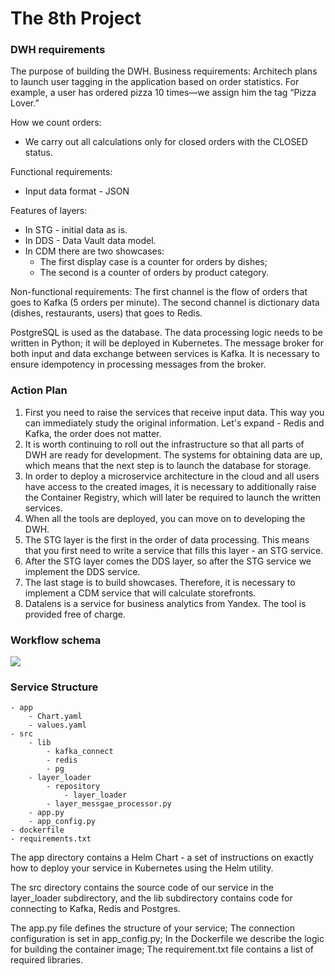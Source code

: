 # The 8th Project

### DWH requirements
The purpose of building the DWH. Business requirements:
Architech plans to launch user tagging in the application based on order statistics. For example, a user has ordered pizza 10 times—we assign him the tag “Pizza Lover.”

How we count orders:
- We carry out all calculations only for closed orders with the CLOSED status.

Functional requirements:
- Input data format - JSON

Features of layers:
- In STG - initial data as is.
- In DDS - Data Vault data model.
- In CDM there are two showcases:
	- The first display case is a counter for orders by dishes;
	- The second is a counter of orders by product category.

Non-functional requirements:
The first channel is the flow of orders that goes to Kafka (5 orders per minute).
The second channel is dictionary data (dishes, restaurants, users) that goes to Redis.

PostgreSQL is used as the database. The data processing logic needs to be written in Python; it will be deployed in Kubernetes. The message broker for both input and data exchange between services is Kafka. It is necessary to ensure idempotency in processing messages from the broker.

### Action Plan
1. First you need to raise the services that receive input data. This way you can immediately study the original information. Let's expand - Redis and Kafka, the order does not matter.
2. It is worth continuing to roll out the infrastructure so that all parts of DWH are ready for development. The systems for obtaining data are up, which means that the next step is to launch the database for storage.
3. In order to deploy a microservice architecture in the cloud and all users have access to the created images, it is necessary to additionally raise the Container Registry, which will later be required to launch the written services.
4. When all the tools are deployed, you can move on to developing the DWH.
5. The STG layer is the first in the order of data processing. This means that you first need to write a service that fills this layer - an STG service.
6. After the STG layer comes the DDS layer, so after the STG service we implement the DDS service.
7. The last stage is to build showcases. Therefore, it is necessary to implement a CDM service that will calculate storefronts.
8. Datalens is a service for business analytics from Yandex. The tool is provided free of charge.

### Workflow schema

![](/pics/schema.png)

### Service Structure

```
- app
    - Chart.yaml
    - values.yaml
- src
    - lib
        - kafka_connect
        - redis
        - pg
    - layer_loader
        - repository 
            - layer_loader
        - layer_messgae_processor.py
    - app.py
    - app_config.py
- dockerfile
- requirements.txt 
```

The app directory contains a Helm Chart - a set of instructions on exactly how to deploy your service in Kubernetes using the Helm utility.

The src directory contains the source code of our service in the layer_loader subdirectory, and the lib subdirectory contains code for connecting to Kafka, Redis and Postgres.

The app.py file defines the structure of your service;
The connection configuration is set in app_config.py;
In the Dockerfile we describe the logic for building the container image;
The requirement.txt file contains a list of required libraries.

